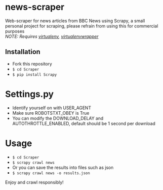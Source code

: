 # news-scraper
Web-scraper for news articles from BBC News using Scrapy, a small personal project for scraping, please refrain from using this for commercial purposes  
*NOTE: Requires [virtualenv](http://virtualenv.readthedocs.org/en/latest/),
[virtualenvwrapper](http://virtualenvwrapper.readthedocs.org/en/latest/)*

## Installation

* Fork this repository
* `$ cd Scraper`
* `$ pip install Scrapy`

# Settings.py

* Identify yourself on with USER_AGENT
* Make sure ROBOTSTXT_OBEY is True
* You can modify the DOWNLOAD_DELAY and AUTOTHROTTLE_ENABLED, default should be 1 second per download

# Usage

* `$ cd Scraper`
* `$ scrapy crawl news`
* Or you can save the results into files such as json
* `$ scrapy crawl news -o results.json`

Enjoy and crawl responsibly!
